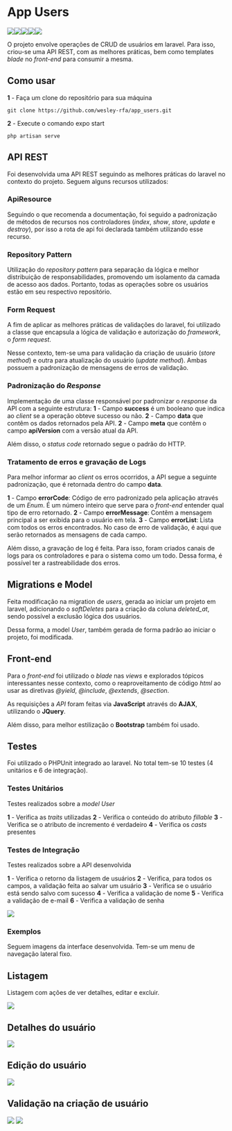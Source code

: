 # App Users
![](https://img.shields.io/badge/Laravel-FF2D20?style=for-the-badge&logo=laravel&logoColor=white)![](https://img.shields.io/badge/PHP-777BB4?style=for-the-badge&logo=php&logoColor=white)![](https://img.shields.io/badge/JavaScript-323330?style=for-the-badge&logo=javascript&logoColor=F7DF1E)![](https://img.shields.io/badge/jQuery-0769AD?style=for-the-badge&logo=jquery&logoColor=white)![](https://img.shields.io/badge/Bootstrap-563D7C?style=for-the-badge&logo=bootstrap&logoColor=white)  

O projeto envolve operações de CRUD de usuários em laravel. Para isso, criou-se uma API REST, com as melhores práticas, bem como templates *blade* no *front-end* para consumir a mesma.

## Como usar
**1** - Faça um clone do repositório para sua máquina

    git clone https://github.com/wesley-rfa/app_users.git
**2** - Execute o comando expo start

    php artisan serve
    
## API REST
Foi desenvolvida uma API REST seguindo as melhores práticas do laravel no contexto do projeto. Seguem alguns recursos utilizados:

### ApiResource
Seguindo o que recomenda a documentação, foi seguido a padronização de métodos de recursos nos controladores (*index*, *show*, *store*, *update* e *destroy*), por isso a rota de api foi declarada também utilizando esse recurso.
### Repository Pattern
Utilização do *repository pattern* para separação da lógica e melhor distribuição de responsabilidades, promovendo um isolamento da camada de acesso aos dados. Portanto, todas as operações sobre os usuários estão em seu respectivo repositório.
### Form Request
A fim de aplicar as melhores práticas de validações do laravel, foi utilizado a classe que encapsula a lógica de validação e autorização do *framework*, o *form request*.

Nesse contexto, tem-se uma para validação da criação de usuário (*store method*) e outra para atualização do usuário (*update method*). Ambas possuem a padronização de mensagens de erros de validação.

### Padronização do *Response*
Implementação de uma classe responsável por padronizar o *response* da API com a seguinte estrutura:
**1** - Campo  **success** é um booleano que indica ao *client* se a operação obteve sucesso ou não.
**2** - Campo  **data** que contêm os dados retornados pela API.
**2** - Campo  **meta** que contêm o campo **apiVersion** com a versão atual da API.

Além disso, o *status code* retornado segue o padrão do HTTP.

### Tratamento de erros e gravação de Logs
Para melhor informar ao *client* os erros ocorridos, a API segue a seguinte padronização, que é retornada dentro do campo **data**.

**1** - Campo  **errorCode**: Código de erro padronizado pela aplicação através de um *Enum*. É um número inteiro que serve para o *front-end* entender qual tipo de erro retornado.
**2** - Campo  **errorMessage**: Contêm a mensagem principal a ser exibida para o usuário em tela.
**3** - Campo  **errorList**: Lista com todos os erros encontrados. No caso de erro de validação, é aqui que serão retornados as mensagens de cada campo.

Além disso, a gravação de log é feita. Para isso, foram criados canais de logs para os controladores e para o sistema como um todo. Dessa forma, é possível ter a rastreabilidade dos erros.

## Migrations e Model
Feita modificação na migration de *users*, gerada ao iniciar um projeto em laravel, adicionando o *softDeletes* para a criação da coluna *deleted_at*, sendo possível a exclusão lógica dos usuários. 

Dessa forma, a model *User*, também gerada de forma padrão ao iniciar o projeto, foi modificada.

## Front-end
Para o *front-end* foi utilizado o *blade* nas *views* e explorados tópicos interessantes nesse contexto, como o reaproveitamento de código *html* ao usar as diretivas *@yield*, *@include*, *@extends*, *@section*.

As requisições a *API* foram feitas via **JavaScript** através do **AJAX**, utilizando o **JQuery**.

Além disso, para melhor estilização o **Bootstrap** também foi usado.


## Testes
Foi utilizado o PHPUnit integrado ao laravel. No total tem-se 10 testes (4 unitários e 6 de integração).

### Testes Unitários
Testes realizados sobre a *model User*

**1** - Verifica as *traits* utilizadas
**2** - Verifica o conteúdo do atributo *fillable*
**3** - Verifica se o atributo de incremento é verdadeiro
**4** - Verifica os *casts* presentes

### Testes de Integração
Testes realizados sobre a API desenvolvida

**1** - Verifica o retorno da listagem de usuários
**2** - Verifica, para todos os campos, a validação feita ao salvar um usuário
**3** - Verifica se o usuário está sendo salvo com sucesso
**4** - Verifica a validação de nome
**5** - Verifica a validação de e-mail
**6** - Verifica a validação de senha

![](public/examples/tests.PNG)

### Exemplos
Seguem imagens da interface desenvolvida. Tem-se um menu de navegação lateral fixo.

## Listagem
Listagem com ações de ver detalhes, editar e excluir.

![](public/examples/listUsers.PNG)

## Detalhes do usuário
![](public/examples/showUsers.PNG)

## Edição do usuário
![](public/examples/editUsers.PNG)

## Validação na criação de usuário

![](public/examples/validateStoreUser.png)
![](public/examples/validateStoreUser2.png)